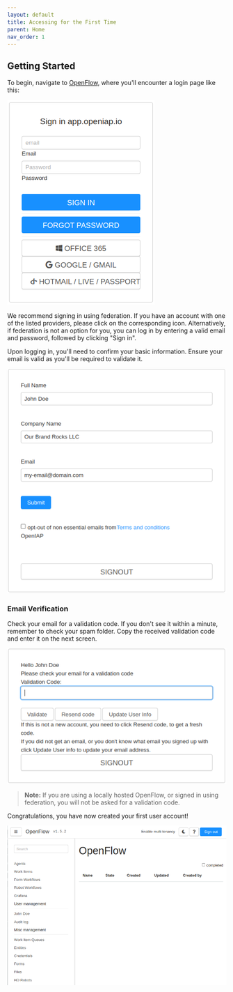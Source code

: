 ```yaml
---
layout: default
title: Accessing for the First Time
parent: Home
nav_order: 1
---
```


## Getting Started

To begin, navigate to [OpenFlow](https://app.openiap.io), where you'll encounter a login page like this:

![Authentication page](Authentication-page.png)


We recommend signing in using federation. If you have an account with one of the listed providers, please click on the corresponding icon. Alternatively, if federation is not an option for you, you can log in by entering a valid email and password, followed by clicking "Sign in".

Upon logging in, you'll need to confirm your basic information. Ensure your email is valid as you'll be required to validate it.

![User Information](User-Information.png)

### Email Verification

Check your email for a validation code. If you don't see it within a minute, remember to check your spam folder. Copy the received validation code and enter it on the next screen.

![Validation Code](Validation-Code.png)

> **Note:** 
> If you are using a locally hosted OpenFlow, or signed in using federation, you will not be asked for a validation code.

Congratulations, you have now created your first user account!

![OpenIAP Flow frontpage](OpenIAP-Flow-frontpage.png)
